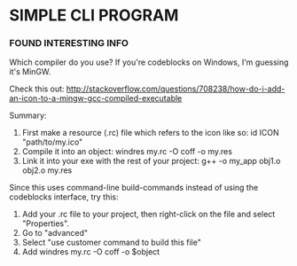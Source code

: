 # SIMPLE CLI PROGRAM

### FOUND INTERESTING INFO
Which compiler do you use? If you're codeblocks on Windows, I'm guessing it's MinGW.

Check this out:
http://stackoverflow.com/questions/708238/how-do-i-add-an-icon-to-a-mingw-gcc-compiled-executable

Summary:
1. First make a resource (.rc) file which refers to the icon like so:
id ICON "path/to/my.ico"
2. Compile it into an object:
windres my.rc -O coff -o my.res
3. Link it into your exe with the rest of your project:
g++ -o my_app obj1.o obj2.o my.res

Since this uses command-line build-commands instead of using the codeblocks interface, try this:
1. Add your .rc file to your project, then right-click on the file and select "Properties".
2. Go to "advanced"
3. Select "use customer command to build this file"
4. Add windres my.rc -O coff -o $object